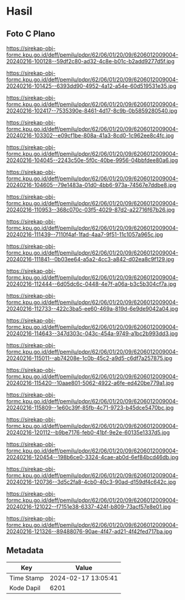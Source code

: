 # Hasil

## Foto C Plano

https://sirekap-obj-formc.kpu.go.id/deff/pemilu/pdpr/62/06/01/20/09/6206012009004-20240216-100128--59df2c80-ad32-4c8e-b01c-b2add9277d5f.jpg

https://sirekap-obj-formc.kpu.go.id/deff/pemilu/pdpr/62/06/01/20/09/6206012009004-20240216-101425--6393dd90-4952-4a12-a54e-60d519531e35.jpg

https://sirekap-obj-formc.kpu.go.id/deff/pemilu/pdpr/62/06/01/20/09/6206012009004-20240216-102417--7535390e-8461-4d17-8c9b-0b5859280540.jpg

https://sirekap-obj-formc.kpu.go.id/deff/pemilu/pdpr/62/06/01/20/09/6206012009004-20240216-103302--e09cf1be-808a-41a3-8cd0-1c962ee8c4fc.jpg

https://sirekap-obj-formc.kpu.go.id/deff/pemilu/pdpr/62/06/01/20/09/6206012009004-20240216-104045--2243c50e-5f0c-40be-9956-04bbfdee80a6.jpg

https://sirekap-obj-formc.kpu.go.id/deff/pemilu/pdpr/62/06/01/20/09/6206012009004-20240216-104605--79e1483a-01d0-4bb6-973a-74567e7ddbe8.jpg

https://sirekap-obj-formc.kpu.go.id/deff/pemilu/pdpr/62/06/01/20/09/6206012009004-20240216-110953--368c070c-03f5-4029-87d2-a22716f67b26.jpg

https://sirekap-obj-formc.kpu.go.id/deff/pemilu/pdpr/62/06/01/20/09/6206012009004-20240216-111439--7110f4af-1fad-4aa7-9f51-11c1057a965c.jpg

https://sirekap-obj-formc.kpu.go.id/deff/pemilu/pdpr/62/06/01/20/09/6206012009004-20240216-111841--0b03ee64-a5a2-4cc3-a842-d02ea8c9f129.jpg

https://sirekap-obj-formc.kpu.go.id/deff/pemilu/pdpr/62/06/01/20/09/6206012009004-20240216-112444--6d05dc6c-0448-4e7f-a06a-b3c5b304cf7a.jpg

https://sirekap-obj-formc.kpu.go.id/deff/pemilu/pdpr/62/06/01/20/09/6206012009004-20240216-112733--422c3ba5-ee60-469a-819d-6e9de9042a04.jpg

https://sirekap-obj-formc.kpu.go.id/deff/pemilu/pdpr/62/06/01/20/09/6206012009004-20240216-114643--347d303c-043c-454a-9749-a1bc2b993dd3.jpg

https://sirekap-obj-formc.kpu.go.id/deff/pemilu/pdpr/62/06/01/20/09/6206012009004-20240216-115011--ab74208e-1c0b-45c2-a9d5-c6df7a257875.jpg

https://sirekap-obj-formc.kpu.go.id/deff/pemilu/pdpr/62/06/01/20/09/6206012009004-20240216-115420--10aae801-5062-4922-a6fe-ed420be779a1.jpg

https://sirekap-obj-formc.kpu.go.id/deff/pemilu/pdpr/62/06/01/20/09/6206012009004-20240216-115809--1e60c39f-85fb-4c71-9723-b45dce5470bc.jpg

https://sirekap-obj-formc.kpu.go.id/deff/pemilu/pdpr/62/06/01/20/09/6206012009004-20240216-120112--b9be7176-feb0-41bf-9e2e-60135e1337d5.jpg

https://sirekap-obj-formc.kpu.go.id/deff/pemilu/pdpr/62/06/01/20/09/6206012009004-20240216-120454--198b6ce0-3324-4cae-ab0d-6ef84bcd46db.jpg

https://sirekap-obj-formc.kpu.go.id/deff/pemilu/pdpr/62/06/01/20/09/6206012009004-20240216-120736--3d5c2fa8-4cb0-40c3-90ad-d159df4c642c.jpg

https://sirekap-obj-formc.kpu.go.id/deff/pemilu/pdpr/62/06/01/20/09/6206012009004-20240216-121022--f7151e38-6337-424f-b809-73acf57e8e01.jpg

https://sirekap-obj-formc.kpu.go.id/deff/pemilu/pdpr/62/06/01/20/09/6206012009004-20240216-121326--89488076-90ae-4f47-ad21-4f42fed717ba.jpg


## Metadata

| Key        | Value               |
| ---------- | ------------------- |
| Time Stamp | 2024-02-17 13:05:41 |
| Kode Dapil | 6201                |



